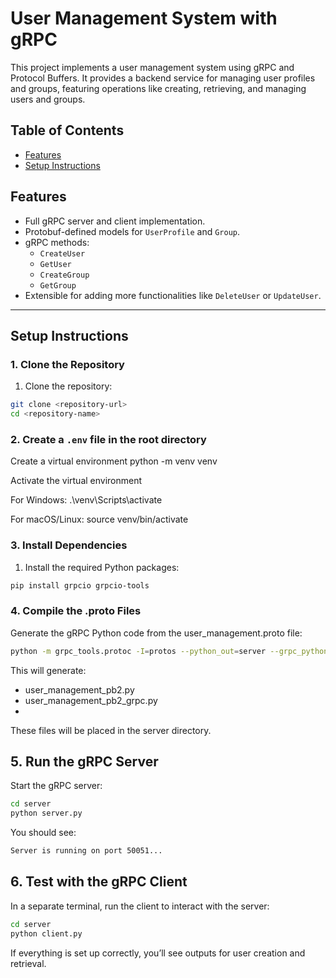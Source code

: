 # User Management System with gRPC

This project implements a user management system using gRPC and Protocol Buffers. It provides a backend service for managing user profiles and groups, featuring operations like creating, retrieving, and managing users and groups.

## Table of Contents
* [Features](#features)
* [Setup Instructions](#setup-instructions)

## Features
- Full gRPC server and client implementation.
- Protobuf-defined models for `UserProfile` and `Group`.
- gRPC methods:
  - `CreateUser`
  - `GetUser`
  - `CreateGroup`
  - `GetGroup`
- Extensible for adding more functionalities like `DeleteUser` or `UpdateUser`.

---

## Setup Instructions

### 1. Clone the Repository
1. Clone the repository:
```bash
git clone <repository-url>
cd <repository-name>
```

### 2. Create a `.env` file in the root directory 
Create a virtual environment
python -m venv venv

Activate the virtual environment

For Windows:
.\venv\Scripts\activate

For macOS/Linux:
source venv/bin/activate

### 3. Install Dependencies

1. Install the required Python packages:
```bash
pip install grpcio grpcio-tools
```
### 4. Compile the .proto Files
Generate the gRPC Python code from the user_management.proto file:
```bash
python -m grpc_tools.protoc -I=protos --python_out=server --grpc_python_out=server protos/user_management.proto
```
This will generate:

- user_management_pb2.py
- user_management_pb2_grpc.py
- 
These files will be placed in the server directory.

## 5. Run the gRPC Server
Start the gRPC server:
```bash
cd server
python server.py
```
You should see:
```bash
Server is running on port 50051...
```

## 6. Test with the gRPC Client
In a separate terminal, run the client to interact with the server:
```bash
cd server
python client.py
```
If everything is set up correctly, you’ll see outputs for user creation and retrieval.

